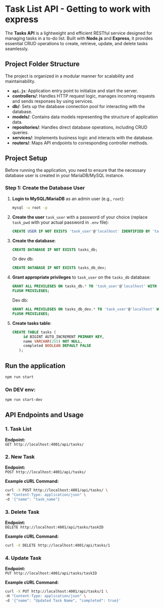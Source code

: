 # Task List API - Getting to work with express

The **Tasks API** is a lightweight and efficient RESTful service designed for managing tasks in a to-do list. Built with **Node.js** and **Express**, it provides essential CRUD operations to create, retrieve, update, and delete tasks seamlessly.

## Project Folder Structure

The project is organized in a modular manner for scalability and maintainability. 

- **`api.js`**: Application entry point to initialize and start the server.  
- **controllers/**: Handles HTTP request logic, manages incoming requests and sends responses by using services.
- **db/**: Sets up the database connection pool for interacting with the database.
- **models/**: Contains data models representing the structure of application data.
- **repositories/**: Handles direct database operations, including CRUD queries.
- **services/**: Implements business logic and interacts with the database.
- **routers/**: Maps API endpoints to corresponding controller methods.

## Project Setup

Before running the application, you need to ensure that the necessary database user is created in your MariaDB/MySQL instance.

### Step 1: Create the Database User

1. **Login to MySQL/MariaDB** as an admin user (e.g., `root`):

   ```bash
   mysql -u root -p
   ```

2. **Create the user** `task_user` with a password of your choice (replace `task_pwd` with your actual password in `.env` file):

   ```sql
   CREATE USER IF NOT EXISTS 'task_user'@'localhost' IDENTIFIED BY 'task_pwd';
   ```

3. **Create the database**:

   ```sql
   CREATE DATABASE IF NOT EXISTS tasks_db;
   ```

   Or dev db: 
   ```sql
   CREATE DATABASE IF NOT EXISTS tasks_db_dev;
   ```

4. **Grant appropriate privileges** to `task_user` on the `tasks_db` database:

   ```sql
   GRANT ALL PRIVILEGES ON tasks_db.* TO 'task_user'@'localhost' WITH GRANT OPTION; 
   FLUSH PRIVILEGES;
   ```

    Dev db: 
   ```sql
   GRANT ALL PRIVILEGES ON tasks_db_dev.* TO 'task_user'@'localhost' WITH GRANT OPTION; 
   FLUSH PRIVILEGES;
   ```

5. **Create tasks table**:

   ```sql
   CREATE TABLE tasks (
        id BIGINT AUTO_INCREMENT PRIMARY KEY,
        name VARCHAR(255) NOT NULL,
        completed BOOLEAN DEFAULT FALSE
      );
   ```

## Run the application

   ```bash
   npm run start
   ```

### On DEV env:

   ```bash
   npm run start-dev
   ```


## API Endpoints and Usage

### 1. Task List
**Endpoint:**  
`GET http://localhost:4001/api/tasks/`  

### 2. New Task
**Endpoint:**  
`POST http://localhost:4001/api/tasks/`  

**Example cURL Command:**  
```bash
curl -X POST http://localhost:4001/api/tasks/ \
-H "Content-Type: application/json" \
-d '{"name": "task_name"}
```


### 3. Delete Task
**Endpoint:**  
`DELETE http://localhost:4001/api/tasks/taskID`

**Example cURL Command:**  
```bash
curl -X DELETE http://localhost:4001/api/tasks/1
```

### 4. Update Task
**Endpoint:**  
`PUT http://localhost:4001/api/tasks/taskID`

**Example cURL Command:**  
```bash
curl -X PUT http://localhost:4001/api/tasks/1 \
-H "Content-Type: application/json" \
-d '{"name": "Updated Task Name", "completed": true}'
```
